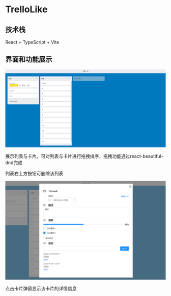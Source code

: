 # TrelloLike

## 技术栈
React + TypeScript + Vite

## 界面和功能展示

![image](pics/board.png)

展示列表与卡片，可对列表与卡片进行拖拽排序，拖拽功能通过react-beautiful-dnd完成

列表右上方按钮可删除该列表

![image](pics/modal.png)

点击卡片弹窗显示该卡片的详情信息
